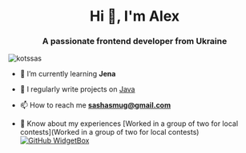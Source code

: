 <h1 align="center">Hi 👋, I'm Alex</h1>
<h3 align="center">A passionate frontend developer from Ukraine</h3>

<p align="left"> <img src="https://komarev.com/ghpvc/?username=kotssas&label=Profile%20views&color=0e75b6&style=flat" alt="kotssas" /> </p>

- 🌱 I’m currently learning **Jena**

- 📝 I regularly write projects on [Java](Java)

- 📫 How to reach me **sashasmug@gmail.com**

- 📄 Know about my experiences [Worked in a group of two for local contests](Worked in a group of two for local contests)
[![GitHub WidgetBox](https://github-widgetbox.vercel.app/api/profile?username=KotSSas&data=followers,repositories,stars,commits)](https://github.com/Jurredr/github-widgetbox)

